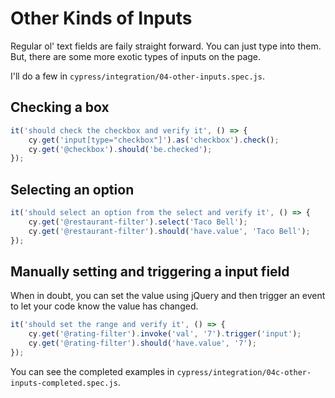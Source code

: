 # Other Kinds of Inputs

Regular ol' text fields are faily straight forward. You can just type into them. But, there are some more exotic types of inputs on the page.

I'll do a few in `cypress/integration/04-other-inputs.spec.js`.

## Checking a box

```js
it('should check the checkbox and verify it', () => {
	cy.get('input[type="checkbox"]').as('checkbox').check();
	cy.get('@checkbox').should('be.checked');
});
```

## Selecting an option

```js
it('should select an option from the select and verify it', () => {
	cy.get('@restaurant-filter').select('Taco Bell');
	cy.get('@restaurant-filter').should('have.value', 'Taco Bell');
});
```

## Manually setting and triggering a input field

When in doubt, you can set the value using jQuery and then trigger an event to let your code know the value has changed.

```js
it('should set the range and verify it', () => {
	cy.get('@rating-filter').invoke('val', '7').trigger('input');
	cy.get('@rating-filter').should('have.value', '7');
});
```

You can see the completed examples in `cypress/integration/04c-other-inputs-completed.spec.js`.
